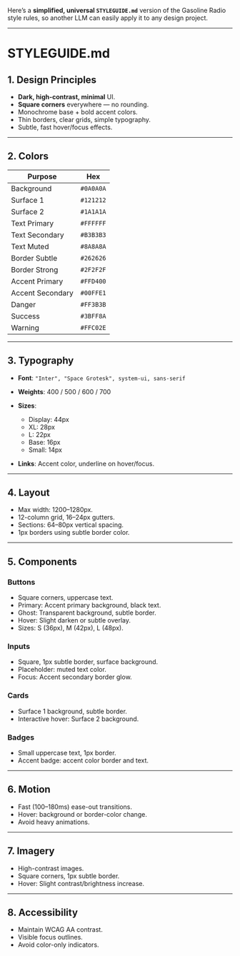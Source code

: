 Here’s a **simplified, universal `STYLEGUIDE.md`** version of the Gasoline Radio style rules, so another LLM can easily apply it to any design project.

---

# STYLEGUIDE.md

## 1. Design Principles

- **Dark, high-contrast, minimal** UI.
- **Square corners** everywhere — no rounding.
- Monochrome base + bold accent colors.
- Thin borders, clear grids, simple typography.
- Subtle, fast hover/focus effects.

---

## 2. Colors

| Purpose          | Hex       |
| ---------------- | --------- |
| Background       | `#0A0A0A` |
| Surface 1        | `#121212` |
| Surface 2        | `#1A1A1A` |
| Text Primary     | `#FFFFFF` |
| Text Secondary   | `#B3B3B3` |
| Text Muted       | `#8A8A8A` |
| Border Subtle    | `#262626` |
| Border Strong    | `#2F2F2F` |
| Accent Primary   | `#FFD400` |
| Accent Secondary | `#00FFE1` |
| Danger           | `#FF3B3B` |
| Success          | `#3BFF8A` |
| Warning          | `#FFC02E` |

---

## 3. Typography

- **Font**: `"Inter", "Space Grotesk", system-ui, sans-serif`
- **Weights**: 400 / 500 / 600 / 700
- **Sizes**:
  - Display: 44px
  - XL: 28px
  - L: 22px
  - Base: 16px
  - Small: 14px

- **Links**: Accent color, underline on hover/focus.

---

## 4. Layout

- Max width: 1200–1280px.
- 12-column grid, 16–24px gutters.
- Sections: 64–80px vertical spacing.
- 1px borders using subtle border color.

---

## 5. Components

### Buttons

- Square corners, uppercase text.
- Primary: Accent primary background, black text.
- Ghost: Transparent background, subtle border.
- Hover: Slight darken or subtle overlay.
- Sizes: S (36px), M (42px), L (48px).

### Inputs

- Square, 1px subtle border, surface background.
- Placeholder: muted text color.
- Focus: Accent secondary border glow.

### Cards

- Surface 1 background, subtle border.
- Interactive hover: Surface 2 background.

### Badges

- Small uppercase text, 1px border.
- Accent badge: accent color border and text.

---

## 6. Motion

- Fast (100–180ms) ease-out transitions.
- Hover: background or border-color change.
- Avoid heavy animations.

---

## 7. Imagery

- High-contrast images.
- Square corners, 1px subtle border.
- Hover: Slight contrast/brightness increase.

---

## 8. Accessibility

- Maintain WCAG AA contrast.
- Visible focus outlines.
- Avoid color-only indicators.
